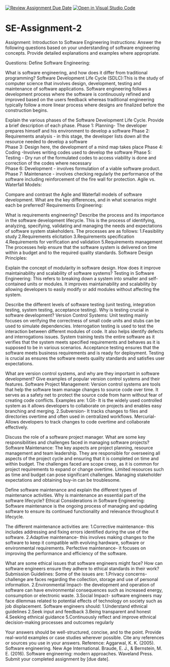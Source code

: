 [![Review Assignment Due Date](https://classroom.github.com/assets/deadline-readme-button-24ddc0f5d75046c5622901739e7c5dd533143b0c8e959d652212380cedb1ea36.svg)](https://classroom.github.com/a/-ucQIGTc)
[![Open in Visual Studio Code](https://classroom.github.com/assets/open-in-vscode-718a45dd9cf7e7f842a935f5ebbe5719a5e09af4491e668f4dbf3b35d5cca122.svg)](https://classroom.github.com/online_ide?assignment_repo_id=15259678&assignment_repo_type=AssignmentRepo)
# SE-Assignment-2
Assignment: Introduction to Software Engineering
Instructions:
Answer the following questions based on your understanding of software engineering concepts. Provide detailed explanations and examples where appropriate.

Questions:
Define Software Engineering:

What is software engineering, and how does it differ from traditional programming?
Software Development Life Cycle (SDLC):This is the study of computer science that involves design, development, testing and maintenance of software applications.
Software engineering follows a development process where the software is continuously refined and improved based on the users feedback whereas traditional engineering typically follow a more linear process where designs are finalized before the construction begins.


Explain the various phases of the Software Development Life Cycle. Provide a brief description of each phase.
Phase 1: Planning- The developer prepares himself and his environment to develop a software 
Phase 2: Requirements analysis -  in this stage, the developer lists down all the resource needed to develop a software                                                                                                                                                                                                   
Phase 3: Design  here, the development of a mind map takes place                                                                                                                   Phase 4: Coding   -Involves writing codes used to develop the software                                                                                                                   Phase 5: Testing   - Dry run of the formulated codes to access viability is done and correction of the codes where necessary                                                                                                                 
Phase 6: Development - involves formulation of a viable software product.                                                                                                         
Phase 7: Maintenance - involves checking regularly the performance of the software including reinforcement of the fire wall for protection.
Agile vs. Waterfall Models:

Compare and contrast the Agile and Waterfall models of software development. What are the key differences, and in what scenarios might each be preferred?
Requirements Engineering:

What is requirements engineering? Describe the process and its importance in the software development lifecycle.
This is the process of identifying, analyzing, specifying, validating and managing the needs and expectations of software system stakeholders.
The processes are as follows:
1.Feasibility study
2.Requirements elicitation
3.Requirements specification
4.Requirements for verification and validation
5.Requirements management
The processes help ensure that the software system is delivered on time within a budget and to the required quality standards.
Software Design Principles:

Explain the concept of modularity in software design. How does it improve maintainability and scalability of software systems?
Testing in Software Engineering:
This refers to breaking down a system into smaller and self-contained units or modules. It improves maintainability and scalability by allowing developers to easily modify or add modules without affecting the system.

Describe the different levels of software testing (unit testing, integration testing, system testing, acceptance testing). Why is testing crucial in software development?
Version Control Systems:
Unit testing mainly focuses on verifying the correctness of small code units and stubs can be used to simulate dependencies.                                                  Interrogation testing is used to test the interaction between different modules of code. It also helps identify defects and interrogations issues.                         System training tests the entire software as it verifies that the system meets specified requirements and behaves as it is supposed to be in various scenarios.        Acceptance testing ensures that the software meets business requirements and is ready for deployment.
Testing is crucial as ensures the software meets quality standards and satisfies user expectations. 

What are version control systems, and why are they important in software development? Give examples of popular version control systems and their features.
Software Project Management:
Version control systems are tools that help the software team manage changes to source code over time. It serves as a safety net to protect the source code from harm without fear of creating code conflicts.                                                                                                     Examples are: 
1.Git- It is the widely used controlled system as it allows developers to collaborate on projects and enables easy branching and merging.
2.Subversion- It tracks changes to files and directories overtime and often used in centralized workflows.
Mercurial- Allows developers to track changes to code overtime and collaborate effectively.

Discuss the role of a software project manager. What are some key responsibilities and challenges faced in managing software projects?
Software Maintenance:
The key aspects are project planning, resource management and team leadership.   They are responsible for overseeing all aspects of the project cycle and ensuring that it is completed on time and within budget.
The challenges faced are scope creep, as it is common for project requirements to expand or change overtime. 
Limited resources such as time and budget can pose significant challenges.
Managing stakeholder expectations and obtaining buy-in can be troublesome.


Define software maintenance and explain the different types of maintenance activities. Why is maintenance an essential part of the software lifecycle?
Ethical Considerations in Software Engineering:
Software maintenance is the ongoing process of managing and updating software to ensure its continued functionality and relevance throughout it lifecycle.

The different maintenance activities are:
1.Corrective maintenance- this includes addressing and fixing errors identified during the use of the software.
2.Adaptive maintenance- this involves making changes to the software to keep it compatible with evolving hardware, software or environmental requirements.
Perfective maintenance- it focuses on improving the performance and efficiency of the software.

What are some ethical issues that software engineers might face? How can software engineers ensure they adhere to ethical standards in their work?
Submission Guidelines:
Some of the issues are:
1.Privacy concerns- challenge are faces regarding the collection, storage and use of personal information.
2.Environmental Impact- the development and operation of software can have environmental consequences such as increased energy, consumption or electronic waste.
3.Social Impact- software engineers may face dilemmas related to potential effects of technology on society such as job displacement.
Software engineers should:
1.Understand ethnical guidelines
2.Seek input and feedback
3.Being transparent and honest
4.Seeking ethnical guidance
5.Continuously reflect and improve ethnical decision-making processes and outcomes regularly

Your answers should be well-structured, concise, and to the point.
Provide real-world examples or case studies wherever possible.
Cite any references or sources you use in your answers. 
Reference: 
Aggarwal, K. K. (2005). Software engineering. New Age International.
Braude, E. J., & Bernstein, M. E. (2016). Software engineering: modern approaches. Waveland Press.
Submit your completed assignment by [due date].
